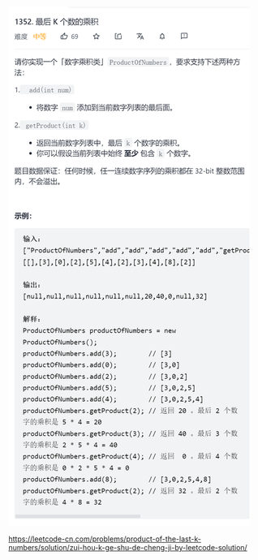 ![image-20211216142115431](image/image-20211216142115431.png)

https://leetcode-cn.com/problems/product-of-the-last-k-numbers/solution/zui-hou-k-ge-shu-de-cheng-ji-by-leetcode-solution/